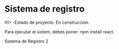 <h1>Sistema de registro</h1>h1>
-Estado de proyecto. En construccion.

Para ejecutar el sistem, debes poner:
 npm install react.

Sistema de Registro 2
